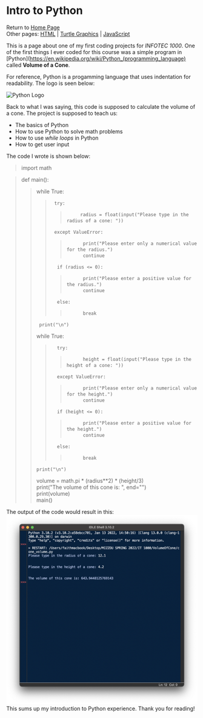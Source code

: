 # Intro to Python  
Return to [Home Page](README.md)  
Other pages: [HTML](HTMLbeginnings.md) | [Turtle Graphics](TurtleGraphics.md) | [JavaScript](JavaScript.md)  

This is a page about one of my first coding projects for _INFOTEC 1000_. One of the first things I ever coded for this course was a simple program in [Python](https://en.wikipedia.org/wiki/Python_(programming_language) called **Volume of a Cone**.  

For reference, Python is a progamming language that uses indentation for readability. The logo is seen below:  

![Python Logo](https://www.python.org/static/community_logos/python-logo-master-v3-TM.png)

Back to what I was saying, this code is supposed to calculate the volume of a cone. The project is supposed to teach us:  
* The basics of Python
* How to use Python to solve math problems
* How to use _while loops_ in Python  
* How to get user input  

The code I wrote is shown below:

>import math

>def main():  
>>  while True:  
>>>      try:  
>>>>          radius = float(input("Please type in the radius of a cone: "))  
>>>      except ValueError:  
>>>>           print("Please enter only a numerical value for the radius.")  
>>>>           continue  
>>>       if (radius <= 0):  
>>>>           print("Please enter a positive value for the radius.")  
>>>>           continue  
>>>       else:  
>>>>           break  
>>      print("\n")  
>>   while True:  
>>>       try:  
>>>>           height = float(input("Please type in the height of a cone: "))  
>>>       except ValueError:  
>>>>           print("Please enter only a numerical value for the height.")  
>>>>           continue  
>>>       if (height <= 0):  
>>>>           print("Please enter a positive value for the height.")  
>>>>           continue  
>>>       else:  
>>>>           break  
>>     print("\n")  
>>   volume = math.pi * (radius**2) * (height/3)  
>>   print("The volume of this cone is: ", end="")  
>>  print(volume)  
>main()  

The output of the code would result in this:
![cone image](Cone_image.png)  
This sums up my introduction to Python experience. Thank you for reading!